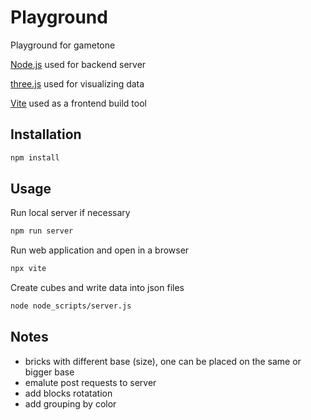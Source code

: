 # Playground

Playground for gametone

[Node.js](https://docs.npmjs.com/downloading-and-installing-node-js-and-npm) used for backend server

[three.js](https://github.com/mrdoob/three.js) used for visualizing data

[Vite](https://vite.dev/) used as a frontend build tool

## Installation

```bash
npm install
```

## Usage

Run local server if necessary
```bash
npm run server
```

Run web application and open in a browser 
```bash
npx vite
```

Create cubes and write data into json files
```bash
node node_scripts/server.js
```

## Notes

- bricks with different base (size), one can be placed on the same or bigger base
- emalute post requests to server
- add blocks rotatation
- add grouping by color

